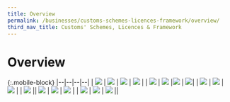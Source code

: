 ```yaml
---
title: Overview
permalink: /businesses/customs-schemes-licences-framework/overview/
third_nav_title: Customs' Schemes, Licences & Framework
---
```

# Overview

{:.mobile-block}
|--|--|--|--|
| [![](/images/schemes-licences/SLF1.jpg)](/businesses/customs-schemes-licences-framework/trade-first) | [![](/images/schemes-licences/SLF2.jpg)](/businesses/customs-schemes-licences-framework/air-store-bond-scheme) | [![](/images/schemes-licences/SLF3.jpg)](/businesses/customs-schemes-licences-framework/apex-licence) | [![](/images/schemes-licences/SLF4.jpg)](/businesses/customs-schemes-licences-framework/bonded-truck-scheme) |
| [![](/images/schemes-licences/SLF5.jpg)](/businesses/customs-schemes-licences-framework/cargo-agents-import-authorisation-caia-scheme)  | [![](/images/schemes-licences/SLF6.jpg)](/businesses/customs-schemes-licences-framework/CWC-licence)  |[![](/images/schemes-licences/SLF7.jpg)](/businesses/customs-schemes-licences-framework/consolidated-declaration)  | [![](/images/schemes-licences/SLF8.jpg)](/businesses/customs-schemes-licences-framework/container-freight-warehouse)|
| [![](/images/schemes-licences/SLF9.jpg)](/businesses/customs-schemes-licences-framework/duty-free-shop-scheme) | [![](/images/schemes-licences/SLF10.jpg)](/businesses/customs-schemes-licences-framework/excise-factory-scheme)   | [![](/images/schemes-licences/SLF11.jpg)](/businesses/customs-schemes-licences-framework/industrial-exemption-factory-scheme) |
| [![](/images/schemes-licences/SLF12.jpg)](/businesses/customs-schemes-licences-framework/kimberley-process-certification-scheme)  || [![](/images/schemes-licences/SLF13.jpg)](/businesses/customs-schemes-licences-framework/licensed-warehouse-scheme)  | [![](/images/schemes-licences/SLF14.jpg)](/businesses/customs-schemes-licences-framework/petroleum-licences)  | [![](/images/schemes-licences/SLF15.jpg)](/businesses/customs-schemes-licences-framework/secure-trade-partnership-stp)  | 
| [![](/images/schemes-licences/SLF16.jpg)](/businesses/customs-schemes-licences-framework/strategic-trade-scheme)  | [![](/images/schemes-licences/SLF17.jpg)](/businesses/customs-schemes-licences-framework/zero-gst-warehouse-scheme) | [![](/images/schemes-licences/SLF18.jpg)](/businesses/customes-schemes-licences-framework/iras-scheme)  ||